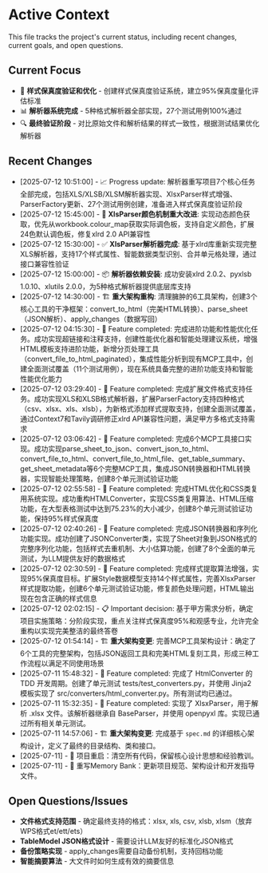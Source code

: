 # Active Context

This file tracks the project's current status, including recent changes, current goals, and open questions.

## Current Focus

* 🎯 **样式保真度验证和优化** - 创建样式保真度验证系统，建立95%保真度量化评估标准
* 📊 **解析器系统完成** - 5种格式解析器全部实现，27个测试用例100%通过
* 🔍 **最终验证阶段** - 对比原始文件和解析结果的样式一致性，根据测试结果优化解析器

## Recent Changes

* [2025-07-12 10:51:00] - 📈 Progress update: 解析器重写项目7个核心任务全部完成，包括XLS/XLSB/XLSM解析器实现、XlsxParser样式增强、ParserFactory更新、27个测试用例创建，准备进入样式保真度验证阶段
* [2025-07-12 15:45:00] - 🎨 **XlsParser颜色机制重大改进**: 实现动态颜色获取，优先从workbook.colour_map获取实际调色板，支持自定义颜色，扩展24色默认调色板，修复xlrd 2.0 API兼容性
* [2025-07-12 15:30:00] - ✅ **XlsParser解析器完成**: 基于xlrd库重新实现完整XLS解析器，支持17个样式属性、智能数据类型识别、合并单元格处理，通过接口兼容性验证
* [2025-07-12 15:00:00] - 📦 **解析器依赖安装**: 成功安装xlrd 2.0.2、pyxlsb 1.0.10、xlutils 2.0.0，为5种格式解析器提供底层库支持
* [2025-07-12 14:30:00] - 🏗️ **重大架构重构**: 清理臃肿的6工具架构，创建3个核心工具的干净框架：convert_to_html（完美HTML转换）、parse_sheet（JSON解析）、apply_changes（数据写回）
* [2025-07-12 04:15:30] - 🚀 Feature completed: 完成进阶功能和性能优化任务。成功实现超链接和注释支持，创建性能优化器和智能处理建议系统，增强HTML模板支持进阶功能，新增分页处理工具（convert_file_to_html_paginated），集成性能分析到现有MCP工具中，创建全面测试覆盖（11个测试用例），现在系统具备完整的进阶功能支持和智能性能优化能力
* [2025-07-12 03:29:40] - 🚀 Feature completed: 完成扩展文件格式支持任务。成功实现XLS和XLSB格式解析器，扩展ParserFactory支持四种格式（csv、xlsx、xls、xlsb），为新格式添加样式提取支持，创建全面测试覆盖，通过Context7和Tavily调研修正xlrd API兼容性问题，满足甲方多格式支持需求
* [2025-07-12 03:06:42] - 🚀 Feature completed: 完成6个MCP工具接口实现。成功实现parse_sheet_to_json、convert_json_to_html、convert_file_to_html、convert_file_to_html_file、get_table_summary、get_sheet_metadata等6个完整MCP工具，集成JSON转换器和HTML转换器，实现智能处理策略，创建8个单元测试验证功能
* [2025-07-12 02:55:58] - 🚀 Feature completed: 完成HTML优化和CSS类复用系统实现。成功重构HTMLConverter，实现CSS类复用算法、HTML压缩功能，在大型表格测试中达到75.23%的大小减少，创建8个单元测试验证功能，保持95%样式保真度
* [2025-07-12 02:40:26] - 🚀 Feature completed: 完成JSON转换器和序列化功能实现。成功创建了JSONConverter类，实现了Sheet对象到JSON格式的完整序列化功能，包括样式去重机制、大小估算功能，创建了8个全面的单元测试，为LLM提供友好的数据格式
* [2025-07-12 02:30:59] - 🚀 Feature completed: 完成样式提取算法增强，实现95%保真度目标。扩展Style数据模型支持14个样式属性，完善XlsxParser样式提取功能，创建6个单元测试验证功能，修复颜色处理问题，HTML输出现在包含正确的样式信息
* [2025-07-12 02:02:15] - 📋 Important decision: 基于甲方需求分析，确定项目实施策略：分阶段实现，重点关注样式保真度95%和观感专业，允许完全重构以实现完美整洁的最终答卷
* [2025-07-12 01:54:14] - 🏗️ **重大架构变更**: 完善MCP工具架构设计：确定了6个工具的完整架构，包括JSON返回工具和完美HTML复刻工具，形成三种工作流程以满足不同使用场景
* [2025-07-11 15:48:32] - 🚀 Feature completed: 完成了 HtmlConverter 的 TDD 开发周期。创建了单元测试 tests/test_converters.py，并使用 Jinja2 模板实现了 src/converters/html_converter.py。所有测试均已通过。
* [2025-07-11 15:32:35] - 🚀 Feature completed: 实现了 XlsxParser，用于解析 .xlsx 文件。该解析器继承自 BaseParser，并使用 openpyxl 库。实现已通过所有相关单元测试。
* [2025-07-11 14:57:06] - 🏗️ **重大架构变更**: 完成基于 `spec.md` 的详细核心架构设计，定义了最终的目录结构、类和接口。
* [2025-07-11] - 🔄 项目重启：清空所有代码，保留核心设计思想和经验教训。
* [2025-07-11] - 📝 重写Memory Bank：更新项目规范、架构设计和开发指导文件。

## Open Questions/Issues

* **文件格式支持范围** - 确定最终支持的格式：xlsx, xls, csv, xlsb, xlsm（放弃WPS格式et/ett/ets）
* **TableModel JSON格式设计** - 需要设计LLM友好的标准化JSON格式
* **备份策略实现** - apply_changes需要自动备份机制，支持回档功能
* **智能摘要算法** - 大文件时如何生成有效的摘要信息
